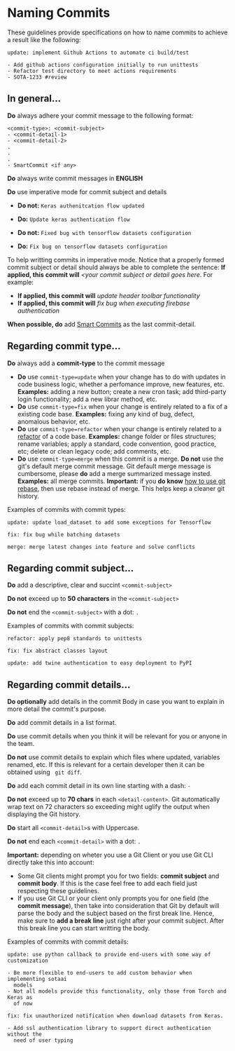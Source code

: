 # Naming Commits

These guidelines provide specifications on how to name commits to achieve a
result like the following:

```
update: implement Github Actions to automate ci build/test

- Add github actions configuration initially to run unittests
- Refactor test directory to meet actions requirements
- SOTA-1233 #review
```

## In general...

**Do** always adhere your commit message to the following format:

```
<commit-type>: <commit-subject>
- <commit-detail-1>
- <commit-detail-2>
.
.
.
- SmartCommit <if any>
```

**Do** always write commit messages in **ENGLISH**

**Do** use imperative mode for commit subject and details

- **Do not:** `Keras authenitcation flow updated`
- **Do:** `Update keras authentication flow`

- **Do not:** `Fixed bug with tensorflow datasets configuration`
- **Do:** `Fix bug on tensorflow datasets configuration`

To help writting commits in imperative mode. Notice that a properly formed
commit subject or detail should always be able to complete the sentence: **If
applied, this commit will** _<your commit subject or detail goes here_. For
example:

- **If applied, this commit will** _update header toolbar functionality_
- **If applied, this commit will** _fix bug when executing firebase
  authentication_

**When possible, do** add [Smart
Commits](https://support.atlassian.com/jira-software-cloud/docs/process-issues-with-smart-commits/)
as the last commit-detail.

## Regarding commit type...

**Do** always add a **commit-type** to the commit message

- **Do** use `commit-type=update` when your change has to do with updates in
  code business logic, whether a perfomance improve, new features, etc.
  **Examples:** adding a new button; create a new cron task; add third-party
  login functionality; add a new librar method, etc.
- **Do** use `commit-type=fix` when your change is entirely related to a fix of
  a existing code base. **Examples:** fixing any kind of bug, defect, anomalous
  behavior, etc.
- **Do** use `commit-type=refactor` when your change is entirely related to a
  [refactor](https://pascal.computer.org/sev_display/search.action;jsessionid=2cd892e19975e94dc862f32b95c0)
  of a code base. **Examples:** change folder or files structures; rename
  variables; apply a standard, code convention, good practice, etc; delete or
  clean legacy code; add comments, etc.
- **Do** use `commit-type=merge` when this commit is a merge. **Do not** use the
  git's default merge commit message. Git default merge message is cumbersome,
  please **do** add a merge summarized message insted. **Examples:** all merge
  commits. **Important:** if you **do know** [how to use git
  rebase](https://www.atlassian.com/git/tutorials/merging-vs-rebasing), then use
  rebase instead of merge. This helps keep a cleaner git history.

Examples of commits with commit types:

```
update: update load_dataset to add some exceptions for Tensorflow

fix: fix bug while batching datasets

merge: merge latest changes into feature and solve conflicts
```

## Regarding commit subject...

**Do** add a descriptive, clear and succint `<commit-subject>`

**Do not** exceed up to **50 characters** in the `<commit-subject>`

**Do not** end the `<commit-subject>` with a dot: `.`

Examples of commits with commit subjects:

```
refactor: apply pep8 standards to unittests

fix: fix abstract classes layout

update: add twine authentication to easy deployment to PyPI
```

## Regarding commit details...

**Do optionally** add details in the commit Body in case you want to explain in
more detail the commit's purpose.

**Do** add commit details in a list format.

**Do** use commit details when you think it will be relevant for you or anyone
in the team.

**Do not** use commit details to explain which files where updated, variables
renamed, etc. If this is relevant for a certain developer then it can be
obtained using ` git diff`.

**Do** add each commit detail in its own line starting with a dash: `-`

**Do not** exceed up to **70 chars** in each `<detail-content>`. Git
automatically wrap text on 72 characters so exceeding might uglify the output
when displaying the Git history.

**Do** start all `<commit-detail>`s with Uppercase.

**Do not** end each `<commit-detail>` with a dot: `.`

**Important:** depending on wheter you use a Git Client or you use Git CLI
directly take this into account:

- Some Git clients might prompt you for two fields: **commit subject** and
  **commit body**. If this is the case feel free to add each field just
  respecting these guidelines.
- If you use Git CLI or your client only prompts you for one field (the **commit
  message**), then take into consideration that Git by default will parse the
  body and the subject based on the first break line. Hence, make sure to **add
  a break line** just right after your commit subject. After this break line you
  can start writting the body.

Examples of commits with commit details:

```
update: use python callback to provide end-users with some way of customization

- Be more flexible to end-users to add custom behavior when implementing sotaai
  models
- Not all models provide this functionality, only those from Torch and Keras as
  of now
```

```
fix: fix unauthorized notification when download datasets from Keras.

- Add ssl authentication library to support direct authentication without the
  need of user typing
```
